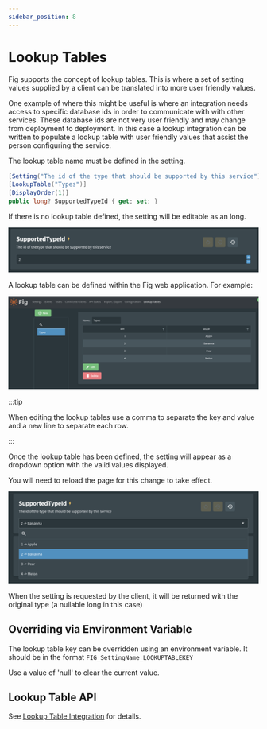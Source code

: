 ```yaml
---
sidebar_position: 8
---
```


# Lookup Tables

Fig supports the concept of lookup tables. This is where a set of setting values supplied by a client can be translated into more user friendly values.

One example of where this might be useful is where an integration needs access to specific database ids in order to communicate with with other services. These database ids are not very user friendly and may change from deployment to deployment. In this case a lookup integration can be written to populate a lookup table with user friendly values that assist the person configuring the service.

The lookup table name must be defined in the setting.

```csharp
[Setting("The id of the type that should be supported by this service")]
[LookupTable("Types")]
[DisplayOrder(1)]
public long? SupportedTypeId { get; set; }
```

 If there is no lookup table defined, the setting will be editable as an long.

![image-20221129143041090](../../static/img/image-20221129143041090.png)

A lookup table can be defined within the Fig web application. For example:

![image-20221129142740264](../../static/img/image-20221129142740264.png)

:::tip

When editing the lookup tables use a comma to separate the key and value and a new line to separate each row.

:::

Once the lookup table has been defined, the setting will appear as a dropdown option with the valid values displayed.

You will need to reload the page for this change to take effect.

![image-20221129142936647](../../static/img/image-20221129142936647.png)

When the setting is requested by the client, it will be returned with the original type (a nullable long in this case)

## Overriding via Environment Variable

The lookup table key can be overridden using an environment variable. It should be in the format `FIG_SettingName_LOOKUPTABLEKEY`

Use a value of 'null' to clear the current value.

## Lookup Table API

See [Lookup Table Integration](../integration-points/lookup-table-integration.md) for details.

